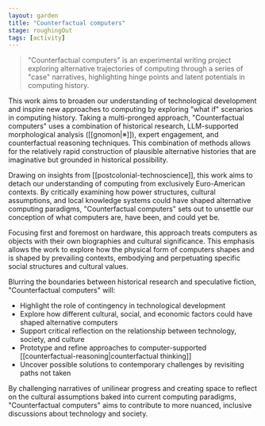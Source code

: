 ```yaml
---  
layout: garden
title: "Counterfactual computers"
stage: roughingOut
tags: [activity]
---
```


> "Counterfactual computers" is an experimental writing project exploring alternative trajectories of computing through a series of "case" narratives, highlighting hinge points and latent potentials in computing history.

This work aims to broaden our understanding of technological development and inspire new approaches to computing by exploring "what if" scenarios in computing history. Taking a multi-pronged approach, "Counterfactual computers" uses a combination of historical research, LLM-supported morphological analysis ([[gnomon|※]]), expert engagement, and counterfactual reasoning techniques. This combination of methods allows for the relatively rapid construction of plausible alternative histories that are imaginative but grounded in historical possibility.

Drawing on insights from [[postcolonial-technoscience]], this work aims to detach our understanding of computing from exclusively Euro-American contexts. By critically examining how power structures, cultural assumptions, and local knowledge systems could have shaped alternative computing paradigms, "Counterfactual computers" sets out to unsettle our conception of what computers are, have been, and could yet be.

Focusing first and foremost on hardware, this approach treats computers as objects with their own biographies and cultural significance. This emphasis allows the work to explore how the physical form of computers shapes and is shaped by prevailing contexts, embodying and perpetuating specific social structures and cultural values.

Blurring the boundaries between historical research and speculative fiction, "Counterfactual computers" will:

- Highlight the role of contingency in technological development
- Explore how different cultural, social, and economic factors could have shaped alternative computers
- Support critical reflection on the relationship between technology, society, and culture
- Prototype and refine approaches to computer-supported [[counterfactual-reasoning|counterfactual thinking]]
- Uncover possible solutions to contemporary challenges by revisiting paths not taken

By challenging narratives of unilinear progress and creating space to reflect on the cultural assumptions baked into current computing paradigms, "Counterfactual computers" aims to contribute to more nuanced, inclusive discussions about technology and society.
